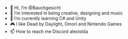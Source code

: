 - 👋 Hi, I’m @Bauchgesicht
- 👀 I’m interested in being creative, designing and music
- 🌱 I’m currently learning C# and Unity
- 🎮 I like Dead by Daylight, Omori and Nintendo Games
- 📫 How to reach me Discord alexistda

<!---
Bauchgesicht/Bauchgesicht is a ✨ special ✨ repository because its `README.md` (this file) appears on your GitHub profile.
You can click the Preview link to take a look at your changes.
--->
